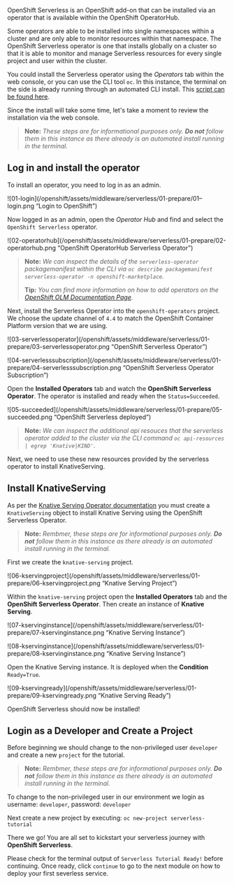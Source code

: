 [serverless-install-script]: https://github.com/openshift-labs/learn-katacoda/blob/master/middleware/serverless/assets/01-prepare/install-serverless.bash
[olm-docs]: https://docs.openshift.com/container-platform/4.4/operators/olm-adding-operators-to-cluster.html
[serving-docs]: https://github.com/knative/serving-operator#the-knativeserving-custom-resource

OpenShift Serverless is an OpenShift add-on that can be installed via an operator that is available within the OpenShift OperatorHub.

Some operators are able to be installed into single namespaces within a cluster and are only able to monitor resources within that namespace.  The OpenShift Serverless operator is one that installs globally on a cluster so that it is able to monitor and manage Serverless resources for every single project and user within the cluster.

You could install the Serverless operator using the *Operators* tab within the web console, or you can use the CLI tool `oc`.  In this instance, the terminal on the side is already running through an automated CLI install.  This [script can be found here][serverless-install-script].

Since the install will take some time, let's take a moment to review the installation via the web console.

> **Note:** *These steps are for informational purposes only. **Do not** follow them in this instance as there already is an automated install running in the terminal.*

## Log in and install the operator
To install an operator, you need to log in as an admin.

![01-login](/openshift/assets/middleware/serverless/01-prepare/01–login.png “Login to OpenShift”)

Now logged in as an admin, open the *Operator Hub* and find and select the `OpenShift Serverless` operator.

![02-operatorhub](/openshift/assets/middleware/serverless/01-prepare/02-operatorhub.png “OpenShift OperatorHub Serverless Operator”)

> **Note:** *We can inspect the details of the `serverless-operator` packagemanifest within the CLI via `oc describe packagemanifest serverless-operator -n openshift-marketplace`.*
>
> **Tip:** *You can find more information on how to add operators on the [OpenShift OLM Documentation Page][olm-docs].*

Next, install the Serverless Operator into the `openshift-operators` project.  We choose the update channel of `4.4` to match the OpenShift Container Platform version that we are using.

![03-serverlessoperator](/openshift/assets/middleware/serverless/01-prepare/03-serverlessoperator.png “OpenShift Serverless Operator”)

![04-serverlesssubscription](/openshift/assets/middleware/serverless/01-prepare/04-serverlesssubscription.png “OpenShift Serverless Operator Subscription”)

Open the **Installed Operators** tab and watch the **OpenShift Serverless Operator**.  The operator is installed and ready when the `Status=Succeeded`.

![05-succeeded](/openshift/assets/middleware/serverless/01-prepare/05-succeeded.png “OpenShift Serverless deployed”)

> **Note:** *We can inspect the additional api resouces that the serverless operator added to the cluster via the CLI command `oc api-resources | egrep 'Knative|KIND'`*.

Next, we need to use these new resources provided by the serverless operator to install KnativeServing.

## Install KnativeServing
As per the [Knative Serving Operator documentation][serving-docs] you must create a `KnativeServing` object to install Knative Serving using the OpenShift Serverless Operator.

> **Note:** *Rembmer, these steps are for informational purposes only. **Do not** follow them in this instance as there already is an automated install running in the terminal.*

First we create the `knative-serving` project.

![06-kservingproject](/openshift/assets/middleware/serverless/01-prepare/06-kservingproject.png “Knative Serving Project”)

Within the `knative-serving` project open the **Installed Operators** tab and the **OpenShift Serverless Operator**.  Then create an instance of **Knative Serving**.

![07-kservinginstance](/openshift/assets/middleware/serverless/01-prepare/07-kservinginstance.png “Knative Serving Instance”)

![08-kservinginstance](/openshift/assets/middleware/serverless/01-prepare/08-kservinginstance.png “Knative Serving Instance”)

Open the Knative Serving instance.  It is deployed when the **Condition** `Ready=True`.

![09-kservingready](/openshift/assets/middleware/serverless/01-prepare/09-kservingready.png “Knative Serving Ready”)

OpenShift Serverless should now be installed!

## Login as a Developer and Create a Project
Before beginning we should change to the non-privileged user `developer` and create a new `project` for the tutorial.

> **Note:** *Rembmer, these steps are for informational purposes only. **Do not** follow them in this instance as there already is an automated install running in the terminal.*

To change to the non-privileged user in our environment we login as username: `developer`, password: `developer`

Next create a new project by executing: `oc new-project serverless-tutorial`

There we go! You are all set to kickstart your serverless journey with **OpenShift Serverless**. 

Please check for the terminal output of `Serverless Tutorial Ready!` before continuing.  Once ready, click `continue` to go to the next module on how to deploy your first severless service.
